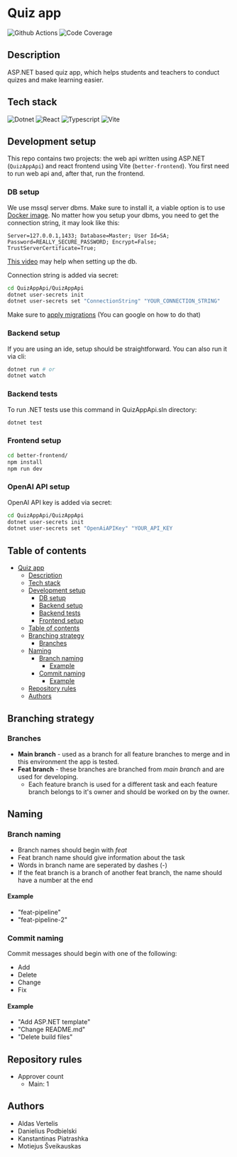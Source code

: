# Quiz app

![Github Actions](https://github.com/Aldas1/psi_webapp/actions/workflows/dotnet.yml/badge.svg)
![Code Coverage](https://img.shields.io/endpoint?url=https://gist.githubusercontent.com/Aldas1/f04a7acd2cbaa647c6515030113c444b/raw/code-coverage.json)

## Description

ASP.NET based quiz app, which helps students and teachers to conduct quizes and make learning easier.

## Tech stack

![Dotnet](https://img.shields.io/badge/.NET-512BD4?style=for-the-badge&logo=dotnet&logoColor=white)
![React](https://img.shields.io/badge/React-20232A?style=for-the-badge&logo=react&logoColor=61DAFB)
![Typescript](https://img.shields.io/badge/TypeScript-007ACC?style=for-the-badge&logo=typescript&logoColor=white)
![Vite](https://img.shields.io/badge/Vite-B73BFE?style=for-the-badge&logo=vite&logoColor=FFD62E)

## Development setup

This repo contains two projects: the web api written using ASP.NET (`QuizAppApi`) and react frontend using Vite (`better-frontend`).
You first need to run web api and, after that, run the frontend.

### DB setup

We use mssql server dbms. Make sure to install it, a viable option is to use [Docker image](https://hub.docker.com/_/microsoft-mssql-server).
No matter how you setup your dbms, you need to get the connection string, it may look like this:
```
Server=127.0.0.1,1433; Database=Master; User Id=SA; Password=REALLY_SECURE_PASSWORD; Encrypt=False; TrustServerCertificate=True;
```
[This video](https://www.youtube.com/watch?v=EmV_IBYIlyo&list=PL82C6-O4XrHdiS10BLh23x71ve9mQCln0&index=5) may help when setting up the db.

Connection string is added via secret:
```bash
cd QuizAppApi/QuizAppApi
dotnet user-secrets init
dotnet user-secrets set "ConnectionString" "YOUR_CONNECTION_STRING"
```

Make sure to [apply migrations](https://learn.microsoft.com/en-us/ef/core/managing-schemas/migrations/applying?tabs=dotnet-core-cli) (You can google on how to do that)

### Backend setup

If you are using an ide, setup should be straightforward. You can also run it via cli:

``` bash
dotnet run # or
dotnet watch
```

### Backend tests

To run .NET tests use this command in QuizAppApi.sln directory:

``` bash
dotnet test
```

### Frontend setup

```bash
cd better-frontend/
npm install
npm run dev
```

### OpenAI API setup

OpenAI API key is added via secret:
```bash
cd QuizAppApi/QuizAppApi
dotnet user-secrets init
dotnet user-secrets set "OpenAiAPIKey" "YOUR_API_KEY
```

## Table of contents

- [Quiz app](#quiz-app)
  - [Description](#description)
  - [Tech stack](#tech-stack)
  - [Development setup](#development-setup)
    - [DB setup](#db-setup)
    - [Backend setup](#backend-setup)
    - [Backend tests](#backend-tests)
    - [Frontend setup](#frontend-setup)
  - [Table of contents](#table-of-contents)
  - [Branching strategy](#branching-strategy)
    - [Branches](#branches)
  - [Naming](#naming)
    - [Branch naming](#branch-naming)
      - [Example](#example)
    - [Commit naming](#commit-naming)
      - [Example](#example-1)
  - [Repository rules](#repository-rules)
  - [Authors](#authors)

## Branching strategy

### Branches

- **Main branch** - used as a branch for all feature branches to merge and in this environment the app is tested.
- **Feat branch** - these branches are branched from _main branch_ and are used for developing.
  - Each feature branch is used for a different task and each feature branch belongs to it's owner and should be worked on by the owner.

## Naming

### Branch naming

- Branch names should begin with _feat_
- Feat branch name should give information about the task
- Words in branch name are seperated by dashes (-)
- If the feat branch is a branch of another feat branch, the name should have a number at the end

#### Example

- "feat-pipeline"
- "feat-pipeline-2"

### Commit naming

Commit messages should begin with one of the following:

- Add
- Delete
- Change
- Fix

#### Example

- "Add ASP.NET template"
- "Change README.md"
- "Delete build files"

## Repository rules

- Approver count
  - Main: 1

## Authors

- Aldas Vertelis
- Danielius Podbielski
- Kanstantinas Piatrashka
- Motiejus Šveikauskas
